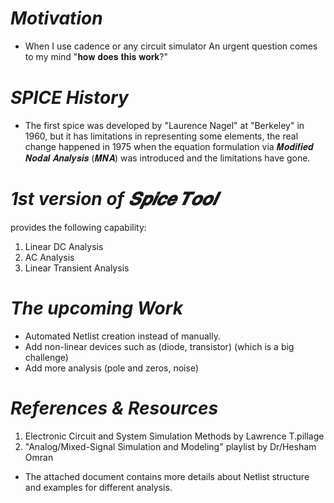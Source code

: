 # _**Motivation**_
* When I use cadence or any circuit simulator
An urgent question comes to my mind 
"𝐡𝐨𝐰 𝐝𝐨𝐞𝐬 𝐭𝐡𝐢𝐬 𝐰𝐨𝐫𝐤?"

# _**SPICE History**_
* The first spice was developed by "Laurence Nagel" at "Berkeley" in 1960, but it has limitations in representing some elements, the real change happened in 1975 when the equation formulation via 𝑴𝒐𝒅𝒊𝒇𝒊𝒆𝒅 𝑵𝒐𝒅𝒂𝒍 𝑨𝒏𝒂𝒍𝒚𝒔𝒊𝒔 (𝑴𝑵𝑨) was introduced and the limitations have gone.

# _**1st version of 𝑺𝒑𝒊𝒄𝒆 𝑻𝒐𝒐𝒍**_
provides the following capability:
1. Linear DC Analysis
2. AC Analysis
3. Linear Transient Analysis

# _**The upcoming Work**_
- Automated Netlist creation instead of manually.
- Add non-linear devices such as (diode, transistor) (which is a big challenge)
- Add more analysis (pole and zeros, noise)

# _**References & Resources**_ 
1. Electronic Circuit and System Simulation Methods by Lawrence T.pillage
2. "Analog/Mixed-Signal Simulation and Modeling" playlist by Dr/Hesham Omran

* The attached document contains more details about Netlist structure and examples for different analysis.